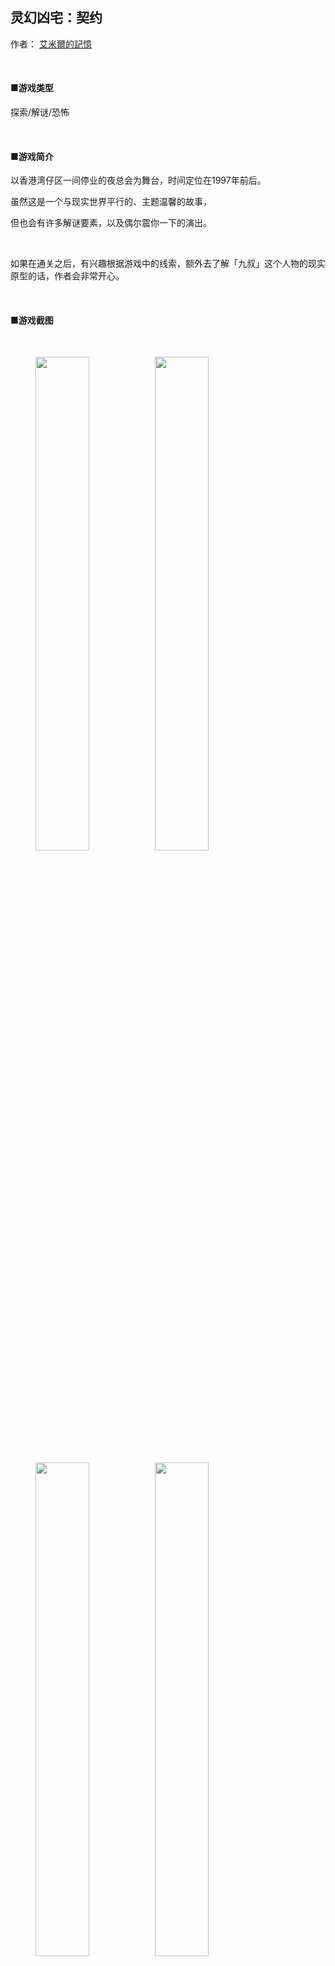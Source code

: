 ## 灵幻凶宅：契约

作者： [艾米爾的記憶](https://emil0227.github.io/)

&nbsp;

#### ■游戏类型

探索/解谜/恐怖

&nbsp;

#### ■游戏简介

以香港湾仔区一间停业的夜总会为舞台，时间定位在1997年前后。

虽然这是一个与现实世界平行的、主题温馨的故事，

但也会有许多解谜要素，以及偶尔震你一下的演出。

&nbsp;

如果在通关之后，有兴趣根据游戏中的线索，额外去了解「九叔」这个人物的现实原型的话，作者会非常开心。

&nbsp;

#### ■游戏截图

&nbsp;

<figure class = "third">
<img src="https://raw.githubusercontent.com/Emil0227/VampireHouse/master/%E6%B8%B8%E6%88%8F%E6%88%AA%E5%9B%BE1.png"  width="45%" height="45%"><img src="https://raw.githubusercontent.com/Emil0227/VampireHouse/master/%E6%B8%B8%E6%88%8F%E6%88%AA%E5%9B%BE2.png" width="45%" height="45%"/>
</figure>

<figure class = "third">
<img src="https://raw.githubusercontent.com/Emil0227/VampireHouse/master/%E6%B8%B8%E6%88%8F%E6%88%AA%E5%9B%BE3.png"  width="45%" height="45%"/><img src="https://raw.githubusercontent.com/Emil0227/VampireHouse/master/%E6%B8%B8%E6%88%8F%E6%88%AA%E5%9B%BE4.png" width="45%" height="45%"/>
</figure>

&nbsp;

#### ■下载地址

<https://emil0227.itch.io/vampire-house/download/9l1ZM_6KM4byf9k6Ix1x_bjFh2aB5AbIommW5Lxh>

页面密码：5355

&nbsp;

#### ■游戏时长

约60-90分钟

&nbsp;

#### ■结局数
2个

&nbsp;

#### ■操作方法

|移动/选择       | *【方向键】或【小键盘2、4、6、8】* |
|确定/互动/调查  | *【空格键】或【回车键】或【Z】*    |
|菜单栏          | *【esc】或【X】*                   |

*鼠标移至窗口边缘拖动，可调整游戏界面大小*

&nbsp;

▲注意：

大部分物品是无法自动使用的，请面朝着想要的目标，打开菜单栏使用物品。

&nbsp;

&nbsp;

&nbsp;

- - - 

***********************

&nbsp;

#### <font color='red'> ★版权声明★ </font>

&nbsp;

虽然本游戏是免费的，但作者并未放弃著作权。

请遵守作者的规约：

&nbsp;

**一、禁止对《灵幻凶宅：契约》游戏本体进行擅自转载、二次发布。**

■ 介绍本游戏并没有问题，但请标明中文官网：<https://emil0227.github.io/VampireHouse>

若在各种论坛和问答网站上遇到「求灵幻凶宅下载」的人，请回答该官网网址。

× 禁止：以任何形式贩卖本游戏！

× 禁止：未经授权的翻译和发布游戏！

× 禁止：将《灵幻凶宅：契约》本体传到网络论坛上，借此赚取论坛币！

× 禁止：任何游戏网站将《灵幻凶宅：契约》本体收入网站下载资源，借此宣传自己的网站！

&nbsp;

**二、禁止对《灵幻凶宅：契约》中出现的任何素材（图片和音乐）以及工程文件进行二次发布、转载和使用。**

× 禁止：个人或侵权下载网站、游戏论坛等对《灵幻凶宅：契约》中的资料进行改变、使用和未经授权擅自发布！

× 禁止：未经授权将《灵幻凶宅：契约》的素材盗用至其他游戏！

■  对于游戏中用到的免费BGM和SE，若已得到各著作权者的许可，则可以使用。

&nbsp;

**三、游戏实况与二次创作规约。**

× 禁止以重伤本游戏及作者为目的的实况与二次创作。

× 禁止对该游戏进行违反善良风俗和性相关的实况与二次创作。

× 禁止通过实况、攻略或二次创作取得金钱或报酬等获得利益的行为。

■ 只要不违反该规约，进行实况、攻略与二次创作是没有问题的。

■ 若无法遵守规约，最坏的情况会禁止所有的二次创作并停止公开游戏。

&nbsp;

**四、本游戏为致敬向作品，故禁止任何形式和任何理由的商业使用。**

&nbsp;


**五、作者 艾米爾的記憶 拥有对本规约的最终解释权，且有权随时对本规约内容进行修改。**

&nbsp;

&nbsp;

***********************

&nbsp;

*注意事项*

*本游戏含有少量恐怖、血腥元素，请根据自身情况进行游玩。*

*若在游玩时身体有任何不适，作者不承担任何责任。*

&nbsp;

&nbsp;

2021.02.02 更新

